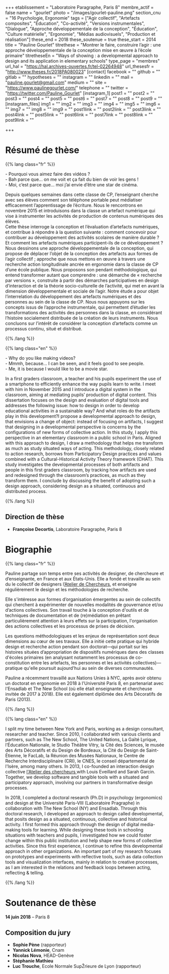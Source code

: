 +++
etablissement = "Laboratoire Paragraphe, Paris 8"
membre_actif = false
name = "gourlet"
photo = "/images/gourlet-pauline.png"
section_cnu = "16 Psychologie, Ergonomie"
tags = ["Agir collectif", "Artefacts composites", "Éducation", "Co-activité", "Versions instrumentales", "Dialogue", "Approche développementale de la conception", "Éducation", "Culture matérielle", "Ergonomie", "Médias audiovisuels", "Production et réalisation"]
these_end = 2018
these_soutenue = true
these_start = 2014
title = "Pauline Gourlet"
titrethese = "Montrer le faire, construire l’agir : une approche développementale de la conception mise en œuvre à l’école primaire"
titretheseEn = "Ways of showing : a developmental approach to design and its application in elementary schools"
type_page = "membres"
url_hal = "https://hal.archives-ouvertes.fr/tel-02264948"
url_thesesfr = "http://www.theses.fr/2018PA080023"
[contact]
facebook = ""
github = ""
gitlab = ""
hypotheses = ""
instagram = ""
linkedin = ""
mail = "pauline.gourlet@gmail.com"
medium = ""
site = "https://www.paulinegourlet.com/"
telephone = ""
twitter = "https://twitter.com/Pauline_Gourlet"
[instagram_1]
post1 = ""
post2 = ""
post3 = ""
post4 = ""
post5 = ""
post6 = ""
post7 = ""
post8 = ""
post9 = ""
[instagram_files]
img1 = ""
img2 = ""
img3 = ""
img4 = ""
img5 = ""
img6 = ""
img7 = ""
img8 = ""
img9 = ""
post1link = ""
post2link = ""
post3link = ""
post4link = ""
post5link = ""
post6link = ""
post7link = ""
post8link = ""
post9link = ""

+++

<!-- Supprimer les parties non remplies (supprimer les blocks de lang s'il n'y a pas deux langues). Tu es libre d'ajouter ce que tu veux à cette partie -->

# Résumé de thèse

{{% lang class="fr" %}}

\- Pourquoi vous aimez faire des vidéos ?   
\- Bah parce que... on me voit et ça fait du bien de voir les gens !   
\- Moi, c’est parce que… moi j’ai envie d’être une star de cinéma.  
  
Depuis quelques semaines dans cette classe de CP, l’enseignant cherche avec ses élèves comment son téléphone portable peut médiatiser efficacement l’apprentissage de l’écriture. Nous le rencontrons en novembre 2015 et introduisons dans la classe un artefact numérique qui vise à instrumenter les activités de production de contenus numériques des élèves.  
 Cette thèse interroge la conception et l’évaluation d’artefacts numériques, et contribue à répondre à la question suivante : comment concevoir pour contribuer au développement des activités scolaires de manière durable ? Et comment les artefacts numériques participent-ils de ce développement ? Nous dessinons une approche développementale de la conception, qui propose de déplacer l’objet de la conception des artefacts aux formes de l’agir collectif ; approche que nous mettons en œuvre à travers une recherche action longitudinale ancrée en ergonomie dans la classe de CP d’une école publique. Nous proposons son pendant méthodologique, qui entend transformer autant que comprendre : une démarche de « recherche par versions », construite à partir des démarches participatives en design d’interaction et de la théorie socio-culturelle de l’activité, qui met en avant la dimension développementale et sociale de l’agir. Notre étude a pour objet l’interrelation du développement des artefacts numériques et des personnes au sein de la classe de CP. Nous nous appuyons sur les concepts issus de l’approche instrumentale, qui permettent d’étudier les transformations des activités des personnes dans la classe, en considérant l’histoire socialement distribuée de la création de leurs instruments. Nous concluons sur l’intérêt de considérer la conception d’artefacts comme un processus continu, situé et distribué.

{{% /lang %}}

{{% lang class="en" %}}

\- Why do you like making videos?  
\- Mmmh, because… I can be seen, and it feels good to see people.  
\- Me, it is because I would like to be a movie star.

In a first graders classroom, a teacher and his pupils experiment the use of a smartphone to efficiently enhance the way pupils learn to write. I meet with him in November 2015 and I introduce a digital system in the classroom, aiming at mediating pupils’ production of digital content. This dissertation focuses on the design and evaluation of digital tools and addresses the following issue: how to design in order to develop educational activities in a sustainable way? And what roles do the artifacts play in this development?I propose a developmental approach to design, that envisions a change of object: instead of focusing on artifacts, I suggest that designing in a developmental perspective is concerns by the configurations of new forms of collective action. In this study, I apply this perspective in an elementary classroom in a public school in Paris. Aligned with this approach to design, I draw a methodology that helps me transform as much as study situated ways of acting. This methodology, closely related to action research, borrows from Participatory Design practices and values combined with a Cultural-Historical Activity Theory framework (CHAT). This study investigates the developmental processes of both artifacts and people in this first graders classroom, by tracking how artifacts are used and redesigned through the classroom’s practices, as much as they transform them. I conclude by discussing the benefit of adopting such a design approach, considering design as a situated, continuous and distributed process.

{{% /lang %}}

## Direction de thèse

* **Françoise Decortis**, Laboratoire Paragraphe, Paris 8

# Biographie

{{% lang class="fr" %}}

Pauline partage son temps entre ses activités de designer, de chercheure et d’enseignante, en France et aux États-Unis. Elle a fondé et travaille au sein du le collectif de designers l[’Atelier de Chercheurs](http://latelier-des-chercheurs.fr), et enseigne régulièrement le design et les méthodologies de recherche.

Elle s'intéresse aux formes d’organisation émergentes au sein de collectifs qui cherchent à expérimenter de nouvelles modalités de gouvernance et/ou d’actions collectives. Son travail touche à la conception d'outils et de techniques de documentation et de (re)médiation en prêtant particulièrement attention à leurs effets sur la participation, l'organisation des actions collectives et les processus de prises de décision.

Les questions méthodologiques et les enjeux de représentation sont deux dimensions au cœur de ses travaux. Elle a initié cette pratique qui hybride design et recherche action pendant son doctorat—qui portait sur les histoires situées d’appropriation de dispositifs numériques dans des classes d'écoles primaires (en analysant notamment les processus de co-constitution entre les artefacts, les personnes et les activités collectives)— pratique qu'elle poursuit aujourd'hui au sein de diverses communautés.

Pauline a récemment travaillé aux Nations Unies à NYC, après avoir obtenu un doctorat en ergonomie en 2018 à l'Université Paris 8, en partenariat avec l'Ensadlab et The New School (où elle était enseignante et chercheuse invitée de 2017 à 2018). Elle est également diplômée des Arts Décoratifs de Paris (2013).

{{% /lang %}}

{{% lang class="en" %}}

I split my time between New York and Paris, working as a design consultant, researcher and teacher. Since 2010, I collaborated with various clients and partners, such as The New School, The United Nations, La Gaïté Lyrique, l’Éducation Nationale, le Studio Théâtre Vitry, la Cité des Sciences, le musée des Arts Décoratifs et du Design de Bordeaux, la Cité du Design de Saint-Étienne, le FacLab, la Réunion des Musées Nationaux, le Centre de Recherche Interdisciplinaire (CRI), le CNES, le conseil départemental de l'Isère, among many others. In 2013, I co-founded an interaction design collective [l'Atelier des chercheurs ](http://latelier-des-chercheurs.fr/)with Louis Eveillard and Sarah Garcin. Together, we develop software and tangible tools with a situated and participatory approach, involving our partners in transformative design processes.

In 2018, I completed a doctoral research (Ph.D) in psychology (ergonomics) and design at the Université Paris-VIII (Laboratoire Pragraphe) in collaboration with The New School (NY) and Ensadlab. Through this doctoral research, I developed an approach to design called developmental, that posits design as a situated, continuous, collective and historical activity. I first formed this approach through the design of digital media-making tools for learning. While designing these tools in schooling situations with teachers and pupils, I investigated how we could foster change within this public institution and help shape new forms of collective activities. Since this first experience, I continue to refine this developmental approach in other organizations. An important part of my research focuses on prototypes and experiments with reflective tools, such as data collection tools and visualization interfaces, mainly in relation to creative processes, as I am interested in the relations and feedback loops between acting, reflecting & telling.

{{% /lang %}}

# Soutenance de thèse

**14 juin 2018** – Paris 8

## Composition du jury

* **Sophie Pène** (rapporteur)
* **Yannick Lémonie**, Cnam
* **Nicolas Nova**, HEAD-Genève
* **Stéphanie Mathieu**
* **Luc Trouche**, Ecole Normale SupŽrieure de Lyon (rapporteur)
